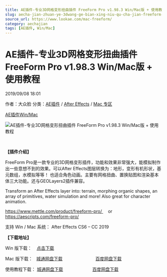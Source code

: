 ```yaml
---
title: AE插件-专业3D网格变形扭曲插件 FreeForm Pro v1.98.3 Win/Mac版 + 使用教程
slug: aecha-jian-zhuan-ye-3dwang-ge-bian-xing-niu-qu-cha-jian-freeform-pro-v1-98-3-win-macban-shi-yong-jiao-cheng
source_url: https://www.lookae.com/mac-freeform/
category: aechajian
tags: [AE插件, Win/Mac]
---
```

# AE插件-专业3D网格变形扭曲插件 FreeForm Pro v1.98.3 Win/Mac版 + 使用教程

2019/09/08 18:01

作者：大众脸
分类：[AE插件](https://www.lookae.com/after-effects/aechajian/) / [After Effects](https://www.lookae.com/after-effects/) / [Mac 专区](https://www.lookae.com/mac-osx/)

[AE插件](https://www.lookae.com/tag/ae%e6%8f%92%e4%bb%b6/)[Win/Mac](https://www.lookae.com/tag/winmac/)

![AE插件-专业3D网格变形扭曲插件 FreeForm Pro v1.98.3 Win/Mac版 + 使用教程](https://www.lookae.com/wp-content/uploads/2019/09/FreeForm-Pro.jpg "AE插件-专业3D网格变形扭曲插件 FreeForm Pro v1.98.3 Win/Mac版 + 使用教程-LookAE.com")

﻿

**【插件介绍】**

FreeForm Pro是一款专业的3D网格变形插件，功能和效果非常强大，能模拟制作出一些意想不到的效果。可以After Effects图层转换为：地形，变形有机形状，基元数组，水模拟等等！ 也适合角色动画。主要有网格扭曲、置换贴图和渲染基本体三大功能。还与GEOLayers2插件兼容。

Transform an After Effects layer into: terrain, morphing organic shapes, an array of primitives, water simulation and more! Also great for character animation.

https://www.mettle.com/product/freeform-pro/     or    https://aescripts.com/freeform-pro/

支持 Win / Mac 系统： After Effects CS6 – CC 2019

**【下载地址】**

Win 版下载：    [点击下载](https://www.lookae.com/mettle-201810/)

Mac 版下载：   [城通网盘下载](https://lookae.ctfile.com/fs/680462-396956230)                           [百度网盘下载](https://pan.baidu.com/s/1EEhNcyDgi3ibJk4udGE4ZQ)

使用教程下载： [城通网盘下载](https://lookae.ctfile.com/fs/680462-396956236)                        [百度网盘下载](https://pan.baidu.com/s/1YQwO0jX9e68ffP7Ew8f9LQ)
